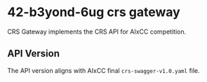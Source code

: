 # 42-b3yond-6ug crs gateway

CRS Gateway implements the CRS API for AIxCC competition.

## API Version

The API version aligns with AIxCC final `crs-swagger-v1.0.yaml` file.
